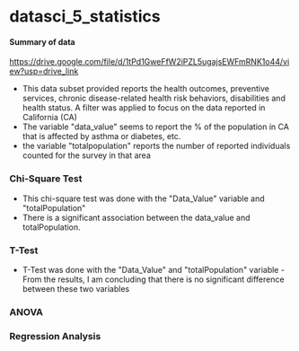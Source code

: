 # datasci_5_statistics
#### Summary of data
https://drive.google.com/file/d/1tPd1GweFfW2iPZL5ugajsEWFmRNK1o44/view?usp=drive_link
- This data subset provided reports the health outcomes, preventive services, chronic disease-related health risk behaviors, disabilities and health status.
A filter was applied to focus on the data reported in California (CA)
- The variable "data_value" seems to report the % of the population in CA that is affected by asthma or diabetes, etc.
- the variable "totalpopulation" reports the number of reported individuals counted for the survey in that area

### Chi-Square Test
- This chi-square test was done with the "Data_Value" variable and "totalPopulation"
- There is a significant association between the data_value and totalPopulation.
### T-Test
- T-Test was done with the "Data_Value" and "totalPopulation" variable
-From the results, I am concluding that there is no significant difference between these two variables

### ANOVA

### Regression Analysis 
